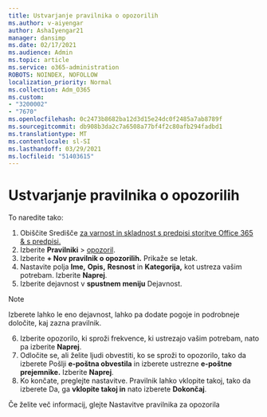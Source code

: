 ```yaml
---
title: Ustvarjanje pravilnika o opozorilih
ms.author: v-aiyengar
author: AshaIyengar21
manager: dansimp
ms.date: 02/17/2021
ms.audience: Admin
ms.topic: article
ms.service: o365-administration
ROBOTS: NOINDEX, NOFOLLOW
localization_priority: Normal
ms.collection: Adm_O365
ms.custom:
- "3200002"
- "7670"
ms.openlocfilehash: 0c2473b8682ba12d3d15e24dc0f2485a7ab8789f
ms.sourcegitcommit: db908b3da2c7a6508a77bf4f2c80afb294fadbd1
ms.translationtype: MT
ms.contentlocale: sl-SI
ms.lasthandoff: 03/29/2021
ms.locfileid: "51403615"
---
```

# <a name="create-an-alert-policy"></a>Ustvarjanje pravilnika o opozorilih

To naredite tako:

1. Obiščite Središče [za varnost in skladnost s predpisi storitve Office 365 & s predpisi.](https://go.microsoft.com/fwlink/p/?linkid=2077143)
1. Izberite **Pravilniki**  >  [opozoril](https://go.microsoft.com/fwlink/?linkid=2103208).
1. Izberite **+ Nov pravilnik o opozorilih.** Prikaže se letak.
1. Nastavite polja **Ime,** **Opis,** **Resnost** in **Kategorija,** kot ustreza vašim potrebam. Izberite **Naprej**.
1. Izberite dejavnost v **spustnem meniju** Dejavnost.
> [!NOTE]
>  Izberete lahko le eno dejavnost, lahko pa dodate pogoje in podrobneje določite, kaj zazna pravilnik.
6. Izberite opozorilo, ki sproži frekvence, ki ustrezajo vašim potrebam, nato pa izberite **Naprej**.
7. Odločite se, ali želite ljudi obvestiti, ko se sproži to opozorilo, tako da izberete Pošlji **e-poštna obvestila** in izberete ustrezne **e-poštne prejemnike.** Izberite **Naprej**.
8. Ko končate, preglejte nastavitve. Pravilnik lahko vklopite takoj, tako da izberete Da, ga **vklopite takoj in** nato izberete **Dokončaj**.

Če želite več informacij, glejte Nastavitve pravilnika za opozorila

